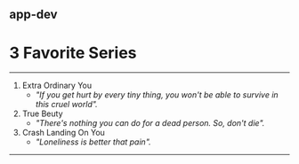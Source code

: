 ## app-dev
 # 3 Favorite Series
 ***
   1. Extra Ordinary You
      - _"If you get hurt by every tiny thing, you won't be able to survive in this cruel world"._
   2. True Beuty
      - _"There's nothing you can do for a dead person. So, don't die"._
   3. Crash Landing On You
      - _"Loneliness is better that pain"._
 ***
